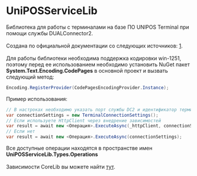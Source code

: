 # UniPOSServiceLib
Библиотека для работы с терминалами на базе ПО UNIPOS Terminal при помощи службы DUALConnector2.
<br/>
<br/>
Создана по официальной документации со следующих источников: <a href="https://inpas.ru/content/svobodno-rasprostranyaemoe-po" rel="nofollow">1</a>.
<br/>
<br/>
Для работы библиотеки необходима поддержка кодировки win-1251, поэтому перед ее использованием необходимо установить NuGet пакет <b>System.Text.Encoding.CodePages</b> в основной проект и вызвать следующий метод:

```csharp
Encoding.RegisterProvider(CodePagesEncodingProvider.Instance);
```

Пример использования:
<br/>

```csharp
// В настроках необходимо указать порт службы DC2 и идентификатор терминала
var connectionSettings = new TerminalConnectionSettings();
// Если используете HttpClient через внедрение зависимостей
var result = await new <Операция>.ExecuteAsync(_httpClient, connectionSettings);
// Если нет
var result = await new <Операция>.ExecuteAsync(connectionSettings);
```

Все доступные операции находятся в пространстве имен <b>UniPOSServiceLib.Types.Operations</b>
<br/>
<br/>
Зависимости CoreLib вы можете найти <a href="https://github.com/ExLuzZziVo/CoreLib" rel="nofollow">тут</a>.
